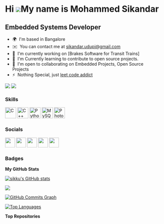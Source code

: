 Hi ![](https://user-images.githubusercontent.com/18350557/176309783-0785949b-9127-417c-8b55-ab5a4333674e.gif)My name is Mohammed Sikandar
=========================================================================================================================================

Embedded Systems Developer
--------------------------

*   🌍  I'm based in Bangalore
*   ✉️  You can contact me at [sikandar.udupi@gmail.com](mailto:sikandar.udupi@gmail.com)
*   🚀  I'm currently working on [Brakes Software for Transit Trains]
*   🧠  I'm Currently learning to contribute to open source projects.
*   🤝  I'm open to collaborating on Embedded Projects, Open Source Projects
*   ⚡  Nothing Special, just [leet code addict](https://leetcode.com/sikku/)

<a href="https://www.twitter.com/sikku" target="_blank" rel="noreferrer"><img 
src="https://img.shields.io/twitter/follow/sikku?logo=twitter&style=for-the-badge&color=0891b2&labelColor=1c1917" /></a>
<a href="https://www.github.com/sikkus" target="_blank" rel="noreferrer"><img
src="https://img.shields.io/github/followers/sikkus?logo=github&style=for-the-badge&color=0891b2&labelColor=1c1917" /></a>
                  
### Skills 
<p align="left">
<a href="https://docs.microsoft.com/en-us/cpp/?view=msvc-170" target="_blank" rel="noreferrer"><img src="https://raw.githubusercontent.com/danielcranney/readme-generator/main/public/icons/skills/c-colored.svg" width="36" height="36" alt="C" /></a>
<a href="https://docs.microsoft.com/en-us/cpp/?view=msvc-170" target="_blank" rel="noreferrer"><img src="https://raw.githubusercontent.com/danielcranney/readme-generator/main/public/icons/skills/cplusplus-colored.svg" width="36" height="36" alt="C++" /></a>
<a href="https://www.python.org/" target="_blank" rel="noreferrer"><img src="https://raw.githubusercontent.com/danielcranney/readme-generator/main/public/icons/skills/python-colored.svg" width="36" height="36" alt="Python" /></a>
<a href="https://www.mysql.com/" target="_blank" rel="noreferrer"><img src="https://raw.githubusercontent.com/danielcranney/readme-generator/main/public/icons/skills/mysql-colored.svg" width="36" height="36" alt="MySQL" /></a>
<a href="https://www.adobe.com/uk/products/photoshop.html" target="_blank" rel="noreferrer"><img src="https://raw.githubusercontent.com/danielcranney/readme-generator/main/public/icons/skills/photoshop-colored.svg" width="36" height="36" alt="Photoshop" /></a>
</p>
                    
### Socials

<p align="left"> 
<a href="https://www.facebook.com/sikkus" target="_blank" rel="noreferrer"><img 
src="https://raw.githubusercontent.com/danielcranney/readme-generator/main/public/icons/socials/facebook.svg" width="32" height="32" /></a> 
<a href="https://www.github.com/sikku" target="_blank" rel="noreferrer"><img 
src="https://raw.githubusercontent.com/danielcranney/readme-generator/main/public/icons/socials/github.svg" width="32" height="32" /></a>
<a href="http://www.instagram.com/mosikud" target="_blank" rel="noreferrer"><img 
src="https://raw.githubusercontent.com/danielcranney/readme-generator/main/public/icons/socials/instagram.svg" width="32" height="32" /></a>
<a href="https://www.linkedin.com/in/sikku" target="_blank" rel="noreferrer"><img 
src="https://raw.githubusercontent.com/danielcranney/readme-generator/main/public/icons/socials/linkedin.svg" width="32" height="32" /></a>
<a href="https://www.twitter.com/sikku" target="_blank" rel="noreferrer"><img 
src="https://raw.githubusercontent.com/danielcranney/readme-generator/main/public/icons/socials/twitter.svg" width="32" height="32" /></a></p>

### Badges

<b>My GitHub Stats</b>

<a href="http://www.github.com/sikku"><img src="https://github-readme-stats.vercel.app/api?username=sikku&show_icons=true&hide=&count_private=true&title_color=0891b2&text_color=ffffff&icon_color=0891b2&bg_color=1c1917&hide_border=true&show_icons=true" alt="sikku's GitHub stats" /></a>

<a href="http://www.github.com/sikku"><img src="https://github-readme-streak-stats.herokuapp.com/?user=sikku&stroke=ffffff&background=1c1917&ring=0891b2&fire=0891b2&currStreakNum=ffffff&currStreakLabel=0891b2&sideNums=ffffff&sideLabels=ffffff&dates=ffffff&hide_border=true" /></a>

<a href="http://www.github.com/sikku"><img src="https://activity-graph.herokuapp.com/graph?username=sikku&bg_color=1c1917&color=ffffff&line=0891b2&point=ffffff&area_color=1c1917&area=true&hide_border=true&custom_title=GitHub%20Commits%20Graph" alt="GitHub Commits Graph" /></a>

<a href="https://github.com/sikku" align="left"><img src="https://github-readme-stats.vercel.app/api/top-langs/?username=sikku&langs_count=10&title_color=0891b2&text_color=ffffff&icon_color=0891b2&bg_color=1c1917&hide_border=true&locale=en&custom_title=Top%20%Languages" alt="Top Languages" /></a>

<b>Top Repositories</b>

<div width="100%" align="center"></div><br /><br /><br /><br /><br /><br /><br />
